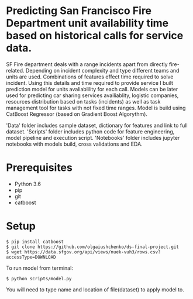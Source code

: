 # Predicting San Francisco Fire Department unit availability time based on historical calls for service data.
SF Fire department deals with a range incidents apart from directly fire-related. Depending on incident complexity and type different teams and units are used. Combinations of features effect time required to solve incident. Using this details and time required to provide service I built prediction model for units avaliablility for each call. 
Models can be later used for predicting car sharing services availiablity, logistic companies, resources distribution based on tasks (incidents) as well as task management tool for tasks with not fixed time ranges.
Model is build using CatBoost Regressor (based on Gradient Boost Algorythm).

'Data' folder includes sample dataset, dictionary for features and link to full dataset.
'Scripts' folder includes python code for feature engineering, model pipeline and execution script.
'Notebooks' folder includes jupyter notebooks with models build, cross validations and EDA.

# Prerequisites
- Python 3.6
- pip
- git
- catboost


# Setup
```
$ pip install catboost
$ git clone https://github.com/olgaiushchenko/ds-final-project.git
$ wget https://data.sfgov.org/api/views/nuek-vuh3/rows.csv?accessType=DOWNLOAD
```
To run model from terminal:
```
$ python scripts/model.py
```
You will need to type name and location of file(dataset) to apply model to.
